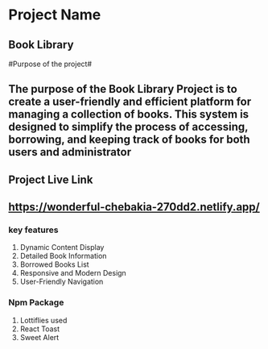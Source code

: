 # Project Name #
## Book Library ##
#Purpose of the project#
## The purpose of the Book Library Project is to create a user-friendly and efficient platform for managing a collection of books. This system is designed to simplify the process of accessing, borrowing, and keeping track of books for both users and administrator ##
## Project Live Link ##
## https://wonderful-chebakia-270dd2.netlify.app/ ##
### key features ###
1. Dynamic Content Display
2. Detailed Book Information
3. Borrowed Books List
4. Responsive and Modern Design
5. User-Friendly Navigation

### Npm Package ###
1. Lottiflies used
2. React Toast
3. Sweet Alert
